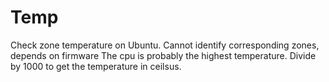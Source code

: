 # Temp
Check zone temperature on Ubuntu.
Cannot identify corresponding zones, depends on firmware
The cpu is probably the highest temperature.
Divide by 1000 to get the temperature in ceilsus.
